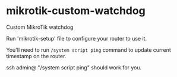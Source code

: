# mikrotik-custom-watchdog
Custom MikroTik watchdog

Run 'mikrotik-setup' file to configure your router to use it.

You'll need to run `/system script ping` command to update current timestamp on the router.

ssh admin@<ip-address> "/system script ping" should work for you.
